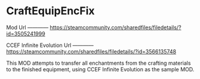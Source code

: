 # CraftEquipEncFix
Mod Url ———— https://steamcommunity.com/sharedfiles/filedetails/?id=3505241999

CCEF Infinite Evolution Url ———— https://steamcommunity.com/sharedfiles/filedetails/?id=3566135748

This MOD attempts to transfer all enchantments from the crafting materials to the finished equipment, using CCEF Infinite Evolution as the sample MOD.
